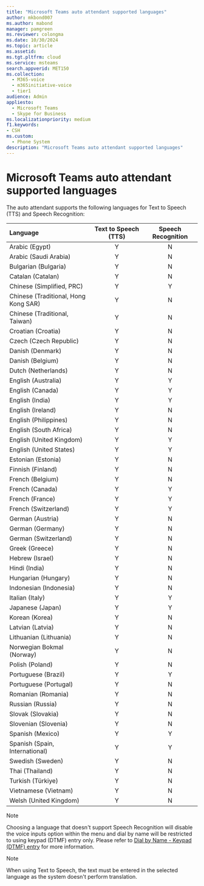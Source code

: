 ```yaml
---
title: "Microsoft Teams auto attendant supported languages"
author: mkbond007
ms.author: mabond
manager: pamgreen
ms.reviewer: colongma
ms.date: 10/30/2024
ms.topic: article
ms.assetid: 
ms.tgt.pltfrm: cloud
ms.service: msteams
search.appverid: MET150
ms.collection: 
  - M365-voice
  - m365initiative-voice
  - tier1
audience: Admin
appliesto:
  - Microsoft Teams 
  - Skype for Business
ms.localizationpriority: medium
f1.keywords:
- CSH
ms.custom: 
  - Phone System
description: "Microsoft Teams auto attendant supported languages"
--- 
```

# Microsoft Teams auto attendant supported languages

The auto attendant supports the following languages for Text to Speech (TTS) and Speech Recognition:

|Language                                |Text to Speech (TTS)     |Speech Recognition                     |
|:---------------------------------------|:-----------------------:|:-------------------------------------:|
|Arabic (Egypt)                          |Y                        |N                                      |
|Arabic (Saudi Arabia)                   |Y                        |N                                      |
|Bulgarian (Bulgaria)                    |Y                        |N                                      |
|Catalan (Catalan)                       |Y                        |N                                      |
|Chinese (Simplified, PRC)               |Y                        |Y                                      |
|Chinese (Traditional, Hong Kong SAR)    |Y                        |N                                      |
|Chinese (Traditional, Taiwan)           |Y                        |N                                      |
|Croatian (Croatia)                      |Y                        |N                                      |
|Czech (Czech Republic)                  |Y                        |N                                      |
|Danish (Denmark)                        |Y                        |N                                      |
|Danish (Belgium)                        |Y                        |N                                      |
|Dutch (Netherlands)                     |Y                        |N                                      |
|English (Australia)                     |Y                        |Y                                      |
|English (Canada)                        |Y                        |Y                                      |
|English (India)                         |Y                        |Y                                      |
|English (Ireland)                       |Y                        |N                                      |
|English (Philippines)                    |Y                        |N                                      |
|English (South Africa)                  |Y                        |N                                      |
|English (United Kingdom)                |Y                        |Y                                      |
|English (United States)                 |Y                        |Y                                      |
|Estonian (Estonia)                      |Y                        |N                                      |
|Finnish (Finland)                       |Y                        |N                                      |
|French (Belgium)                        |Y                        |N                                      |
|French (Canada)                         |Y                        |Y                                      |
|French (France)                         |Y                        |Y                                      |
|French (Switzerland)                    |Y                        |Y                                      |
|German (Austria)                        |Y                        |N                                      |
|German (Germany)                        |Y                        |N                                      |
|German (Switzerland)                    |Y                        |N                                      |
|Greek (Greece)                          |Y                        |N                                      |
|Hebrew (Israel)                         |Y                        |N                                      |
|Hindi (India)                           |Y                        |N                                      |
|Hungarian (Hungary)                     |Y                        |N                                      |
|Indonesian (Indonesia)                  |Y                        |N                                      |
|Italian (Italy)                         |Y                        |Y                                      |
|Japanese (Japan)                        |Y                        |Y                                      |
|Korean (Korea)                          |Y                        |N                                      |
|Latvian (Latvia)                        |Y                        |N                                      |
|Lithuanian (Lithuania)                  |Y                        |N                                      |
|Norwegian Bokmal (Norway)               |Y                        |N                                      |
|Polish (Poland)                         |Y                        |N                                      |
|Portuguese (Brazil)                     |Y                        |Y                                      |
|Portuguese (Portugal)                   |Y                        |N                                      |
|Romanian (Romania)                      |Y                        |N                                      |
|Russian (Russia)                        |Y                        |N                                      |
|Slovak (Slovakia)                       |Y                        |N                                      |
|Slovenian (Slovenia)                    |Y                        |N                                      |
|Spanish (Mexico)                        |Y                        |Y                                      |
|Spanish (Spain, International)          |Y                        |Y                                      |
|Swedish (Sweden)                        |Y                        |N                                      |
|Thai (Thailand)                         |Y                        |N                                      |
|Turkish (Türkiye)                       |Y                        |N                                      |
|Vietnamese (Vietnam)                    |Y                        |N                                      |
|Welsh (United Kingdom)                  |Y                        |N                                      |

> [!NOTE]
> Choosing a language that doesn't support Speech Recognition will disable the voice inputs option within the menu and dial by name will be restricted to using keypad (DTMF) entry only. Please refer to [Dial by Name - Keypad (DTMF) entry](dial-voice-reference.md#dial-by-name---keypad-dtmf-entry) for more information.

> [!NOTE]
> When using Text to Speech, the text must be entered in the selected language as the system doesn't perform translation.
